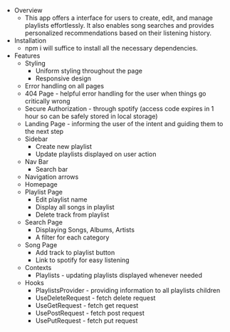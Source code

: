 - Overview
   - This app offers a interface for users to create, edit, and manage playlists effortlessly. It also enables song searches and provides personalized recommendations based on their listening history.
- Installation
   - npm i will suffice to install all the necessary dependencies. 
- Features
   - Styling 
       - Uniform styling throughout the page
       - Responsive design
   - Error handling on all pages
   - 404 Page - helpful error handling for the user when things go critically wrong
   - Secure Authorization - through spotify (access code expires in 1 hour so can be safely stored in local storage)
   - Landing Page - informing the user of the intent and guiding them to the next step
   - Sidebar
       - Create new playlist
       - Update playlists displayed on user action
   -  Nav Bar
       - Search bar
   - Navigation arrows
   - Homepage
   - Playlist Page
       - Edit playlist name
       - Display all songs in playlist
       - Delete track from playlist
    - Search Page
       - Displaying Songs, Albums, Artists
       - A filter for each category
    - Song Page
       - Add track to playlist button
       - Link to spotify for easy listening
    - Contexts
       - Playlists - updating playlists displayed whenever needed
    - Hooks
       - PlaylistsProvider - providing information to all playlists children
       - UseDeleteRequest - fetch delete request
       - UseGetRequest - fetch get request
       - UsePostRequest - fetch post request
       - UsePutRequest - fetch put request
        
